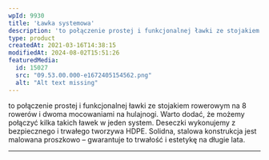 ```yaml
---
wpId: 9930
title: 'Ławka systemowa'
description: 'to połączenie prostej i funkcjonalnej ławki ze stojakiem rowerowym na 8 rowerów i dwoma mocowaniami na hulajnogi. Warto dodać, że możemy połączyć kilka takich ławek w jeden system. Deseczki wykonujemy z bezpiecznego i trwałego tworzywa HDPE. Solidna, stalowa konstrukcja jest malowana proszkowo – gwarantuje to trwałość i estetykę na długie lata.'
type: product
createdAt: 2021-03-16T14:38:15
modifiedAt: 2024-08-02T15:51:26
featuredMedia:
  id: 15027
  src: "09.53.00.000-e1672405154562.png"
  alt: "Alt text missing"
---
```



to połączenie prostej i funkcjonalnej ławki ze stojakiem rowerowym na 8 rowerów i dwoma mocowaniami na hulajnogi. Warto dodać, że możemy połączyć kilka takich ławek w jeden system. Deseczki wykonujemy z bezpiecznego i trwałego tworzywa HDPE. Solidna, stalowa konstrukcja jest malowana proszkowo – gwarantuje to trwałość i estetykę na długie lata.

* * *